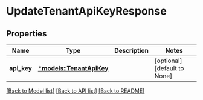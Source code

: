 # UpdateTenantApiKeyResponse

## Properties
Name | Type | Description | Notes
------------ | ------------- | ------------- | -------------
**api_key** | [***models::TenantApiKey**](TenantAPIKey.md) |  | [optional] [default to None]

[[Back to Model list]](../README.md#documentation-for-models) [[Back to API list]](../README.md#documentation-for-api-endpoints) [[Back to README]](../README.md)


